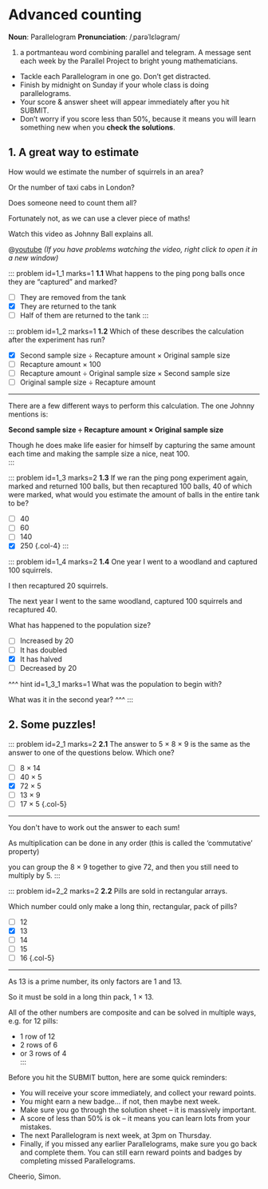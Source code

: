 # Advanced counting

<div class="dictionary">

__Noun__: Parallelogram
__Pronunciation__: /ˌparəˈlɛləɡram/

1. a portmanteau word combining parallel and telegram. A message sent each
week by the Parallel Project to bright young mathematicians.

</div>

*	Tackle each Parallelogram in one go. Don’t get distracted.
*	Finish by midnight on Sunday if your whole class is doing parallelograms.
*	Your score & answer sheet will appear immediately after you hit SUBMIT.
*	Don’t worry if you score less than 50%, because it means you will learn something new when you __check the solutions__.


## 1. A great way to estimate

How would we estimate the number of squirrels in an area?  

Or the number of taxi cabs in London?  

Does someone need to count them all?  

Fortunately not, as we can use a clever piece of maths!  

Watch this video as Johnny Ball explains all.  

@[youtube](tyX79mPm2xY?rel=0) _(If you have problems watching the video, right click to open it in a new window)_  

::: problem id=1_1 marks=1
__1.1__ What happens to the ping pong balls once they are “captured” and marked?  

* [ ] They are removed from the tank
* [x] They are returned to the tank
* [ ] Half of them are returned to the tank
:::

::: problem id=1_2 marks=1
__1.2__ Which of these describes the calculation after the experiment has run?

* [x] Second sample size ÷ Recapture amount × Original sample size
* [ ] Recapture amount × 100
* [ ] Recapture amount ÷ Original sample size × Second sample size
* [ ] Original sample size ÷ Recapture amount

--- 

There are a few different ways to perform this calculation. The one Johnny mentions is:  

__Second sample size ÷ Recapture amount × Original sample size__  

Though he does make life easier for himself by capturing the same amount each time and making the sample size a nice, neat 100.  
:::

::: problem id=1_3 marks=2
__1.3__ If we ran the ping pong experiment again, marked and returned 100 balls, but then recaptured 100 balls, 40 of which were marked, what would you estimate the amount of balls in the entire tank to be?  

* [ ] 40
* [ ] 60
* [ ] 140
* [x] 250
{.col-4}
:::

::: problem id=1_4 marks=2
__1.4__ One year I went to a woodland and captured 100 squirrels.  

I then recaptured 20 squirrels.  

The next year I went to the same woodland, captured 100 squirrels and recaptured 40.  

What has happened to the population size?  

* [ ] Increased by 20
* [ ] It has doubled
* [x] It has halved
* [ ] Decreased by 20

^^^ hint id=1_3_1 marks=1 
What was the population to begin with?  

What was it in the second year?
^^^
:::


## 2. Some puzzles!

::: problem id=2_1 marks=2
__2.1__ The answer to 5 × 8 × 9 is the same as the answer to one of the questions below. Which one?

* [ ] 8 × 14
* [ ] 40 × 5
* [x] 72 × 5
* [ ] 13 × 9
* [ ] 17 × 5
{.col-5}

---
You don't have to work out the answer to each sum!  

As multiplication can be done in any order (this is called the ‘commutative’ property)  

you can group the 8 × 9 together to give 72, and then you still need to multiply by 5.
:::

::: problem id=2_2 marks=2
__2.2__ Pills are sold in rectangular arrays.  

Which number could only make a long thin, rectangular, pack of pills?  

* [ ] 12
* [x] 13
* [ ] 14
* [ ] 15
* [ ] 16
{.col-5}

---

As 13 is a prime number, its only factors are 1 and 13.  

So it must be sold in a long thin pack, 1 × 13.  

All of the other numbers are composite and can be solved in multiple ways, e.g. for 12 pills:  

* 1 row of 12  
* 2 rows of 6  
* or 3 rows of 4  
:::


Before you hit the SUBMIT button, here are some quick reminders:

*	You will receive your score immediately, and collect your reward points.
*	You might earn a new badge... if not, then maybe next week.
*	Make sure you go through the solution sheet – it is massively important.
*	A score of less than 50% is ok – it means you can learn lots from your mistakes.
*	The next Parallelogram is next week, at 3pm on Thursday.
*	Finally, if you missed any earlier Parallelograms, make sure you go back and complete them. You can still earn reward points and badges by completing missed Parallelograms.

Cheerio,
Simon.